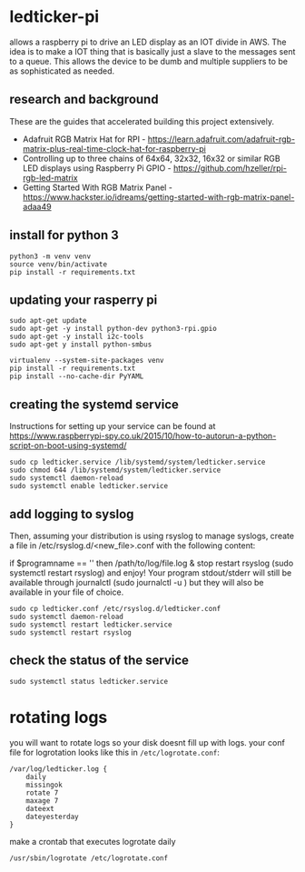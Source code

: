 # ledticker-pi
allows a raspberry pi to drive an LED display as an IOT divide in AWS.
The idea is to make a IOT thing that is basically just a slave to the messages
sent to a queue. This allows the device to be dumb and multiple suppliers to
be as sophisticated as needed.


## research and background
These are the guides that accelerated building this project extensively.

* Adafruit RGB Matrix Hat for RPI - https://learn.adafruit.com/adafruit-rgb-matrix-plus-real-time-clock-hat-for-raspberry-pi
* Controlling up to three chains of 64x64, 32x32, 16x32 or similar RGB LED displays using Raspberry Pi GPIO - https://github.com/hzeller/rpi-rgb-led-matrix
* Getting Started With RGB Matrix Panel - https://www.hackster.io/idreams/getting-started-with-rgb-matrix-panel-adaa49

## install for python 3
```
python3 -m venv venv
source venv/bin/activate
pip install -r requirements.txt
```


## updating your rasperry pi
```
sudo apt-get update
sudo apt-get -y install python-dev python3-rpi.gpio
sudo apt-get -y install i2c-tools
sudo apt-get y install python-smbus

virtualenv --system-site-packages venv
pip install -r requirements.txt
pip install --no-cache-dir PyYAML
```

## creating the systemd service
Instructions for setting up your service can be found at https://www.raspberrypi-spy.co.uk/2015/10/how-to-autorun-a-python-script-on-boot-using-systemd/

```
sudo cp ledticker.service /lib/systemd/system/ledticker.service
sudo chmod 644 /lib/systemd/system/ledticker.service
sudo systemctl daemon-reload
sudo systemctl enable ledticker.service
```

## add logging to syslog

Then, assuming your distribution is using rsyslog to manage syslogs, create a file in /etc/rsyslog.d/<new_file>.conf with the following content:

if $programname == '<your program identifier>' then /path/to/log/file.log
& stop
restart rsyslog (sudo systemctl restart rsyslog) and enjoy! Your program stdout/stderr will still be available through journalctl (sudo journalctl -u <your program identifier>) but they will also be available in your file of choice.

```
sudo cp ledticker.conf /etc/rsyslog.d/ledticker.conf
sudo systemctl daemon-reload
sudo systemctl restart ledticker.service
sudo systemctl restart rsyslog
```

## check the status of the service
```
sudo systemctl status ledticker.service
```

# rotating logs
you will want to rotate logs so your disk doesnt fill up with logs. your conf file for logrotation looks like this in `/etc/logrotate.conf`:

```
/var/log/ledticker.log {
    daily
    missingok
    rotate 7
    maxage 7
    dateext
    dateyesterday
}
```

make a crontab that executes logrotate daily

```
/usr/sbin/logrotate /etc/logrotate.conf
```
